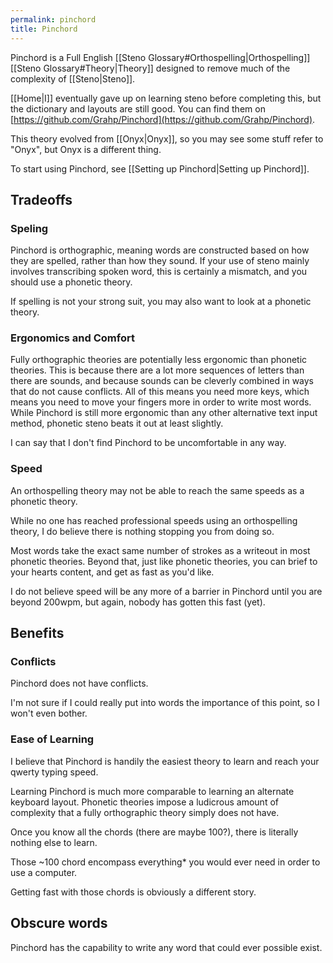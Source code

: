 ```yaml
---
permalink: pinchord
title: Pinchord
---
```


Pinchord is a Full English [[Steno Glossary#Orthospelling|Orthospelling]] [[Steno Glossary#Theory|Theory]] designed to remove much of the complexity of [[Steno|Steno]].

[[Home|I]] eventually gave up on learning steno before completing this, but the dictionary and layouts are still good. You can find them on [https://github.com/Grahp/Pinchord](https://github.com/Grahp/Pinchord).

This theory evolved from [[Onyx|Onyx]], so you may see some stuff refer to "Onyx", but Onyx is a different thing.

To start using Pinchord, see [[Setting up Pinchord|Setting up Pinchord]].

## Tradeoffs

### Speling

Pinchord is orthographic, meaning words are constructed based on how they are spelled, rather than how they sound. If your use of steno mainly involves transcribing spoken word, this is certainly a mismatch, and you should use a phonetic theory.

If spelling is not your strong suit, you may also want to look at a phonetic theory.

### Ergonomics and Comfort

Fully orthographic theories are potentially less ergonomic than phonetic theories. This is because there are a lot more sequences of letters than there are sounds, and because sounds can be cleverly combined in ways that do not cause conflicts. All of this means you need more keys, which means you need to move your fingers more in order to write most words. While Pinchord is still more ergonomic than any other alternative text input method, phonetic steno beats it out at least slightly.

I can say that I don't find Pinchord to be uncomfortable in any way.

### Speed

An orthospelling theory may not be able to reach the same speeds as a phonetic theory.

While no one has reached professional speeds using an orthospelling theory, I do believe there is nothing stopping you from doing so.

Most words take the exact same number of strokes as a writeout in most phonetic theories. Beyond that, just like phonetic theories, you can brief to your hearts content, and get as fast as you'd like.

I do not believe speed will be any more of a barrier in Pinchord until you are beyond 200wpm, but again, nobody has gotten this fast (yet).

## Benefits

### Conflicts

Pinchord does not have conflicts.

I'm not sure if I could really put into words the importance of this point, so I won't even bother.

### Ease of Learning

I believe that Pinchord is handily the easiest theory to learn and reach your qwerty typing speed.

Learning Pinchord is much more comparable to learning an alternate keyboard layout. Phonetic theories impose a ludicrous amount of complexity that a fully orthographic theory simply does not have.

Once you know all the chords (there are maybe 100?), there is literally nothing else to learn.

Those ~100 chord encompass everything* you would ever need in order to use a computer.

Getting fast with those chords is obviously a different story.

## Obscure words

Pinchord has the capability to write any word that could ever possible exist.
